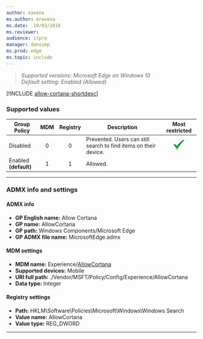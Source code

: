 ```yaml
---
author: eavena
ms.author: eravena
ms.date:  10/02/2018
ms.reviewer: 
audience: itpro
manager: dansimp
ms.prod: edge
ms.topic: include
---
```


<!-- ## Allow Cortana -->
>*Supported versions: Microsoft Edge on Windows 10*<br>
>*Default setting:  Enabled (Allowed)*

[!INCLUDE [allow-cortana-shortdesc](../shortdesc/allow-cortana-shortdesc.md)]

### Supported values

|       Group Policy       | MDM | Registry |                           Description                            |                 Most restricted                  |
|--------------------------|:---:|:--------:|------------------------------------------------------------------|:------------------------------------------------:|
|         Disabled         |  0  |    0     | Prevented. Users can still search to find items on their device. | ![Most restricted value](../images/check-gn.png) |
| Enabled<br>**(default)** |  1  |    1     |                             Allowed.                             |                                                  |

---

### ADMX info and settings

#### ADMX info
- **GP English name:** Allow Cortana
- **GP name:** AllowCortana
- **GP path:** Windows Components/Microsoft Edge
- **GP ADMX file name:** MicrosoftEdge.admx

#### MDM settings 
- **MDM name:** Experience/[AllowCortana](https://docs.microsoft.com/windows/client-management/mdm/policy-csp-experience#experience-allowcortana)
- **Supported devices:** Mobile
- **URI full path:** ./Vendor/MSFT/Policy/Config/Experience/AllowCortana 
- **Data type:** Integer

#### Registry settings 
- **Path:** HKLM\Software\Policies\Microsoft\Windows\Windows Search
- **Value name:** AllowCortana
- **Value type:** REG_DWORD 

<hr>

